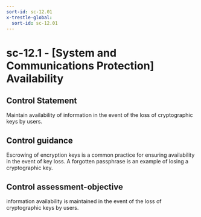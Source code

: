 ```yaml
---
sort-id: sc-12.01
x-trestle-global:
  sort-id: sc-12.01
---
```


# sc-12.1 - \[System and Communications Protection\] Availability

## Control Statement

Maintain availability of information in the event of the loss of cryptographic keys by users.

## Control guidance

Escrowing of encryption keys is a common practice for ensuring availability in the event of key loss. A forgotten passphrase is an example of losing a cryptographic key.

## Control assessment-objective

information availability is maintained in the event of the loss of cryptographic keys by users.
